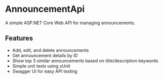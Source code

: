 # AnnouncementApi

A simple ASP.NET Core Web API for managing announcements.

## Features

- Add, edit, and delete announcements
- Get announcement details by ID
- Show top 3 similar announcements based on title/description keywords
- Simple unit tests using xUnit
- Swagger UI for easy API testing